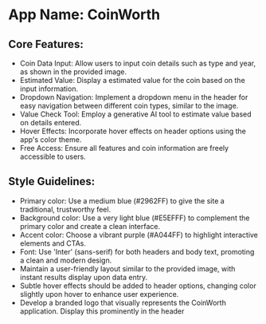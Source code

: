 # **App Name**: CoinWorth

## Core Features:

- Coin Data Input: Allow users to input coin details such as type and year, as shown in the provided image.
- Estimated Value: Display a estimated value for the coin based on the input information.
- Dropdown Navigation: Implement a dropdown menu in the header for easy navigation between different coin types, similar to the image.
- Value Check Tool: Employ a generative AI tool to estimate value based on details entered.
- Hover Effects: Incorporate hover effects on header options using the app's color theme.
- Free Access: Ensure all features and coin information are freely accessible to users.

## Style Guidelines:

- Primary color: Use a medium blue (#2962FF) to give the site a traditional, trustworthy feel.
- Background color: Use a very light blue (#E5EFFF) to complement the primary color and create a clean interface.
- Accent color: Choose a vibrant purple (#A044FF) to highlight interactive elements and CTAs.
- Font: Use 'Inter' (sans-serif) for both headers and body text, promoting a clean and modern design.
- Maintain a user-friendly layout similar to the provided image, with instant results display upon data entry.
- Subtle hover effects should be added to header options, changing color slightly upon hover to enhance user experience.
- Develop a branded logo that visually represents the CoinWorth application. Display this prominently in the header